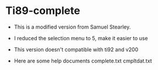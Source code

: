 # Ti89-complete

* This is a modified version from Samuel Stearley.

* I reduced the selection menu to 5, make it easier to use

* This version doesn't compatible with ti92 and v200

* Here are some help documents complete.txt cmpltdat.txt
